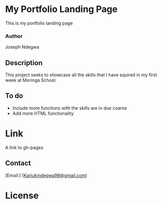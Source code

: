 # My Portfolio Landing Page
This is my portfolio landing page

### Author
Joseph Ndegwa

## Description
 This project seeks to showcase all  the skills that I have aquired in my first week at Moringa School.

## To do
* Include more functions with the skills are in due coarse
* Add more HTML functionality

# Link
A link to gh-pages

## Contact
[Email:] (Kariukindegwa98@gmail.com)

# License

